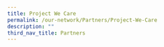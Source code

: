 ```yaml
---
title: Project We Care
permalink: /our-network/Partners/Project-We-Care
description: ""
third_nav_title: Partners
---
```

